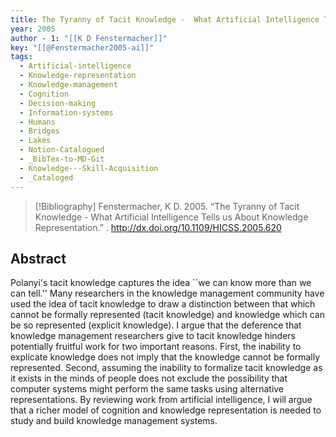 ```yaml
---
title: The Tyranny of Tacit Knowledge -  What Artificial Intelligence Tells us About Knowledge Representation
year: 2005
author - 1: "[[K D Fenstermacher]]"
key: "[[@Fenstermacher2005-ai]]"
tags:
  - Artificial-intelligence
  - Knowledge-representation
  - Knowledge-management
  - Cognition
  - Decision-making
  - Information-systems
  - Humans
  - Bridges
  - Lakes
  - Notion-Catalogued
  - _BibTex-to-MD-Git
  - Knowledge---Skill-Acquisition
  - _Cataloged
---
```


> [!Bibliography]
> Fenstermacher, K D. 2005. “The Tyranny of Tacit Knowledge -  What Artificial Intelligence Tells us About Knowledge Representation.” . http://dx.doi.org/10.1109/HICSS.2005.620

## Abstract
Polanyi's tacit knowledge captures the idea ``we can know more than we can tell.'' Many researchers in the knowledge management community have used the idea of tacit knowledge to draw a distinction between that which cannot be formally represented (tacit knowledge) and knowledge which can be so represented (explicit knowledge). I argue that the deference that knowledge management researchers give to tacit knowledge hinders potentially fruitful work for two important reasons. First, the inability to explicate knowledge does not imply that the knowledge cannot be formally represented. Second, assuming the inability to formalize tacit knowledge as it exists in the minds of people does not exclude the possibility that computer systems might perform the same tasks using alternative representations. By reviewing work from artificial intelligence, I will argue that a richer model of cognition and knowledge representation is needed to study and build knowledge management systems.